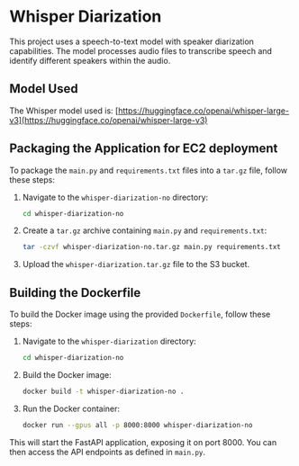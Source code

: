 # Whisper Diarization

This project uses a speech-to-text model with speaker diarization capabilities. The model processes audio files to
transcribe speech and identify different speakers within the audio.

## Model Used

The Whisper model used
is: [https://huggingface.co/openai/whisper-large-v3](https://huggingface.co/openai/whisper-large-v3)

## Packaging the Application for EC2 deployment

To package the `main.py` and `requirements.txt` files into a `tar.gz` file, follow these steps:

1. Navigate to the `whisper-diarization-no` directory:
    ```sh
    cd whisper-diarization-no
    ```

2. Create a `tar.gz` archive containing `main.py` and `requirements.txt`:
    ```sh
    tar -czvf whisper-diarization-no.tar.gz main.py requirements.txt
    ```

3. Upload the `whisper-diarization.tar.gz` file to the S3 bucket.

## Building the Dockerfile

To build the Docker image using the provided `Dockerfile`, follow these steps:

1. Navigate to the `whisper-diarization` directory:
    ```sh
    cd whisper-diarization-no
    ```

2. Build the Docker image:
    ```sh
    docker build -t whisper-diarization-no .
    ```

3. Run the Docker container:
    ```sh
    docker run --gpus all -p 8000:8000 whisper-diarization-no
    ```

This will start the FastAPI application, exposing it on port 8000. You can then access the API endpoints as defined in
`main.py`.